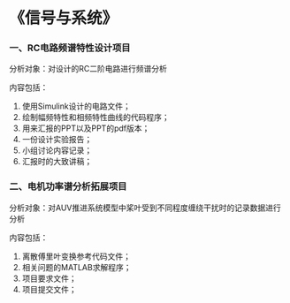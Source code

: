 # 《信号与系统》
### 一、RC电路频谱特性设计项目
分析对象：对设计的RC二阶电路进行频谱分析

内容包括：
1. 使用Simulink设计的电路文件；
2. 绘制幅频特性和相频特性曲线的代码程序；
3. 用来汇报的PPT以及PPT的pdf版本；
4. 一份设计实验报告；
5. 小组讨论内容记录；
6. 汇报时的大致讲稿； 

### 二、电机功率谱分析拓展项目
分析对象：对AUV推进系统模型中桨叶受到不同程度缠绕干扰时的记录数据进行分析

内容包括：
1. 离散傅里叶变换参考代码文件；
2. 相关问题的MATLAB求解程序；
3. 项目要求文件；
4. 项目提交文件； 